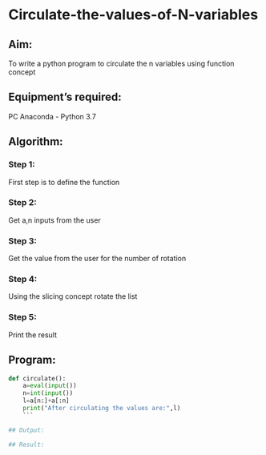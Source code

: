 # Circulate-the-values-of-N-variables
## Aim:
To write a python program to circulate the n variables using function concept
## Equipment’s required:
PC
Anaconda - Python 3.7
## Algorithm: 
### Step 1: 
First step is to define the function
### Step 2: 
Get a,n inputs from the user
### Step 3: 
Get the value from the user for the number of rotation
### Step 4: 
Using the slicing concept rotate the list
### Step 5: 
Print the result

## Program:
```python
def circulate():
    a=eval(input())
    n=int(input())
    l=a[n:]+a[:n]
    print("After circulating the values are:",l)
    ```

## Output:

## Result:
